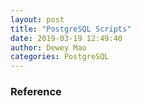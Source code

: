 ```yaml
--- 
layout: post 
title: "PostgreSQL Scripts" 
date: 2019-03-19 12:49:40 
author: Dewey Mao 
categories: PostgreSQL 
--- 
```



### Reference